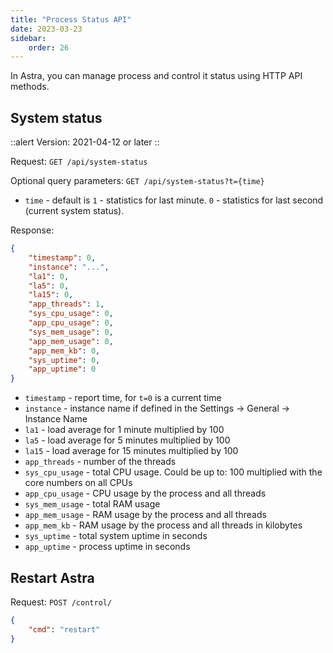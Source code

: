 ```yaml
---
title: "Process Status API"
date: 2023-03-23
sidebar:
    order: 26
---
```


In Astra, you can manage process and control it status using HTTP API methods.

## System status

::alert
Version: 2021-04-12 or later
::

Request: `GET /api/system-status`

Optional query parameters: `GET /api/system-status?t={time}`

- `time` - default is `1` - statistics for last minute.  `0` - statistics for last second (current system status).

Response:

```json
{
    "timestamp": 0,
    "instance": "...",
    "la1": 0,
    "la5": 0,
    "la15": 0,
    "app_threads": 1,
    "sys_cpu_usage": 0,
    "app_cpu_usage": 0,
    "sys_mem_usage": 0,
    "app_mem_usage": 0,
    "app_mem_kb": 0,
    "sys_uptime": 0,
    "app_uptime": 0
}
```

- `timestamp` - report time, for `t=0` is a current time
- `instance` - instance name if defined in the Settings -> General -> Instance Name
- `la1` - load average for 1 minute multiplied by 100
- `la5` - load average for 5 minutes multiplied by 100
- `la15` - load average for 15 minutes multiplied by 100
- `app_threads` - number of the threads
- `sys_cpu_usage` - total CPU usage. Could be up to: 100 multiplied with the core numbers on all CPUs
- `app_cpu_usage` - CPU usage by the process and all threads
- `sys_mem_usage` - total RAM usage
- `app_mem_usage` - RAM usage by the process and all threads
- `app_mem_kb` - RAM usage by the process and all threads in kilobytes
- `sys_uptime` - total system uptime in seconds
- `app_uptime` - process uptime in seconds

## Restart Astra

Request: `POST /control/`

```json
{
    "cmd": "restart"
}
```
